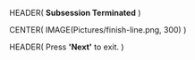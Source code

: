 HEADER( __Subsession Terminated__ )

CENTER( IMAGE(Pictures/finish-line.png, 300) )
 
HEADER( Press __'Next'__ to exit. )
